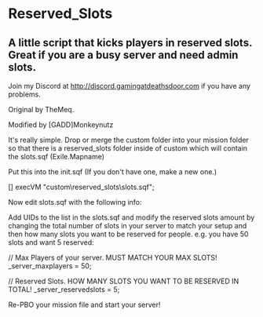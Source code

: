 # Reserved_Slots
## A little script that kicks players in reserved slots. Great if you are a busy server and need admin slots.

Join my Discord at http://discord.gamingatdeathsdoor.com if you have any problems.

Original by TheMeq.

Modified by [GADD]Monkeynutz

It's really simple.
Drop or merge the custom folder into your mission folder so that there is a reserved_slots folder inside of custom which 
will contain the slots.sqf (Exile.Mapname)

Put this into the init.sqf (If you don't have one, make a new one.)

[] execVM "custom\reserved_slots\slots.sqf";

Now edit slots.sqf with the following info:

Add UIDs to the list in the slots.sqf and modify the reserved slots amount by changing the total number of slots in 
your server to match your setup and then how many slots you want to be reserved for people.
e.g. you have 50 slots and want 5 reserved:

// Max Players of your server. MUST MATCH YOUR MAX SLOTS!
_server_maxplayers = 50;

// Reserved Slots. HOW MANY SLOTS YOU WANT TO BE RESERVED IN TOTAL!
_server_reservedslots = 5;

Re-PBO your mission file and start your server!
